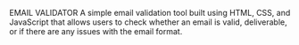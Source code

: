 EMAIL VALIDATOR
A simple email validation tool built using HTML, CSS, and JavaScript that allows users to check whether an email is valid, deliverable, or if there are any issues with the email format.
